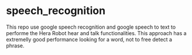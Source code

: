 # speech_recognition
This repo use google speech recognition and google speech to text to performe the Hera Robot hear and talk functionalities. This approach has a extremelly good performance looking for a word, not to free detect a phrase.
